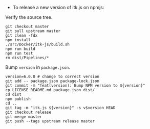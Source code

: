 - To release a new version of itk.js on npmjs:

Verify the source tree.

```
git checkout master
git pull upstream master
git clean -fdx
npm install
./src/Docker/itk-js/build.sh
npm run build
npm run test
rm dist/Pipelines/*
```

Bump `version` in `package.json`.

```
version=6.0.0 # change to correct version
git add -- package.json package-lock.json
git commit -m "feat(version): Bump NPM version to ${version}"
cp LICENSE README.md package.json dist/
cd dist
npm publish
cd ..
git tag -m "itk.js ${version}" -s v$version HEAD
git checkout release
git merge master
git push --tags upstream release master
```
